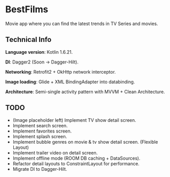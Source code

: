 
# BestFilms

Movie app where you can find the latest trends in TV Series and movies.

## Technical Info
**Language version**: Kotlin 1.6.21.

**DI**: Dagger2 (Soon -> Dagger-Hilt).

**Networking**: Retrofit2 + OkHttp network interceptor.

**Image loading**: Glide + XML BindingAdapter into databinding.

**Architecture**: Semi-single activity pattern with MVVM + Clean Architecture.

## TODO
- (Image placeholder left) Implement TV show detail screen.
- Implement search screen.
- Implement favorites screen.
- Implement splash screen.
- Implement bubble genres on movie & tv show detail screen. (Flexible Layout)
- Implement trailer video on detail screen.
- Implement offline mode (ROOM DB caching + DataSources).
- Refactor detail layouts to ConstraintLayout for performance.
- Migrate DI to Dagger-Hilt.
